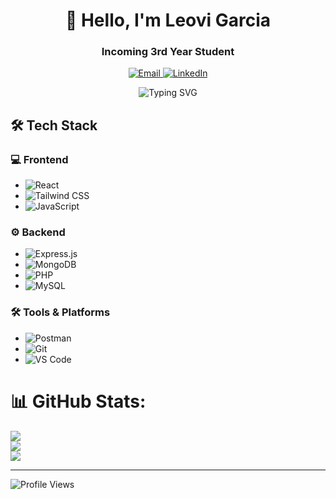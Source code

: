 <div align="center">
  <h1>👋 Hello,  I'm  Leovi  Garcia   </h1>
  <h3> Incoming 3rd Year Student  </h3>
  
  <p align="center">
    <a href="mailtoleovigarcia07@gmail.com">
      <img src="https://img.shields.io/badge/Email-leovigarcia07@gmail.com-important?style=flat&logo=gmail" alt="Email" />
    </a>
    <a href="https://www.linkedin.com/in/leovi-casipit-garcia-963b90329/">
      <img src="https://img.shields.io/badge/LinkedIn-Connect-blue?style=flat&logo=linkedin" alt="LinkedIn" />
    </a>
  </p>

  <img src="https://readme-typing-svg.demolab.com?font=Fira+Code&pause=1000&color=8B5CF6&center=true&vCenter=true&width=435&lines=Aspiring+Full+Stack+Developer;Passionate+about+coding;Building+awesome+web" alt="Typing SVG" />

</div>

## 🛠️ Tech Stack

### **💻 Frontend**
- ![React](https://img.shields.io/badge/React-20232A?style=for-the-badge&logo=react&logoColor=61DAFB)
- ![Tailwind CSS](https://img.shields.io/badge/TailwindCSS-%2306B6D4.svg?style=for-the-badge&logo=tailwindcss&logoColor=white)
- ![JavaScript](https://img.shields.io/badge/JavaScript-F7DF1E?style=for-the-badge&logo=javascript&logoColor=black)

### **⚙️ Backend**
- ![Express.js](https://img.shields.io/badge/Express.js-000000?logo=express&logoColor=white)
- ![MongoDB](https://img.shields.io/badge/MongoDB-%2347A248.svg?style=for-the-badge&logo=mongodb&logoColor=white)
- ![PHP](https://img.shields.io/badge/PHP-777BB4?style=for-the-badge&logo=php&logoColor=white)
- ![MySQL](https://img.shields.io/badge/MySQL-005C84?style=for-the-badge&logo=mysql&logoColor=white)

### **🛠 Tools & Platforms**
- ![Postman](https://img.shields.io/badge/Postman-FF6C37?logo=postman&logoColor=white)
- ![Git](https://img.shields.io/badge/Git-F05032?style=for-the-badge&logo=git&logoColor=white)
- ![VS Code](https://img.shields.io/badge/VS%20Code-0078D4?style=for-the-badge&logo=visual-studio-code&logoColor=white)


# 📊 GitHub Stats:
![](https://github-readme-stats.vercel.app/api?username=LeoDiD&theme=midnight-purple&hide_border=false&include_all_commits=false&count_private=false)<br/>
![](https://github-readme-streak-stats.herokuapp.com/?user=LeoDiD&theme=midnight-purple&hide_border=false)<br/>
![](https://github-readme-stats.vercel.app/api/top-langs/?username=LeoDiD&theme=midnight-purple&hide_border=false&include_all_commits=false&count_private=false&layout=compact)


---
<img src="https://komarev.com/ghpvc/?username=LeoDiD&label=Profile%20Views&color=0e75b6&style=flat" alt="Profile Views" />





